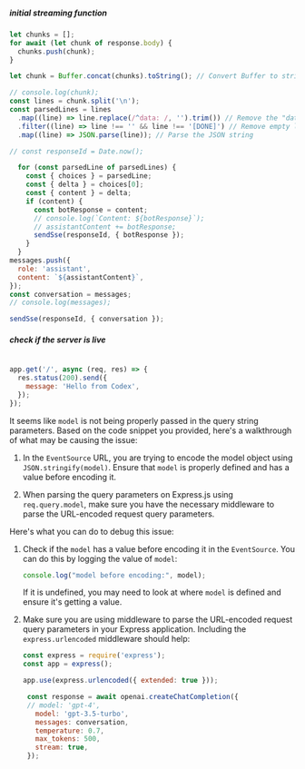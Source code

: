 ##### initial streaming function
```js
let chunks = [];
for await (let chunk of response.body) {
  chunks.push(chunk);
}

let chunk = Buffer.concat(chunks).toString(); // Convert Buffer to string

// console.log(chunk);
const lines = chunk.split('\n');
const parsedLines = lines
  .map((line) => line.replace(/^data: /, '').trim()) // Remove the "data: " prefix
  .filter((line) => line !== '' && line !== '[DONE]') // Remove empty lines and "[DONE]"
  .map((line) => JSON.parse(line)); // Parse the JSON string

// const responseId = Date.now();

  for (const parsedLine of parsedLines) {
    const { choices } = parsedLine;
    const { delta } = choices[0];
    const { content } = delta;
    if (content) {
      const botResponse = content;
      // console.log(`Content: ${botResponse}`);
      // assistantContent += botResponse;
      sendSse(responseId, { botResponse });
    }
  }
messages.push({
  role: 'assistant',
  content: `${assistantContent}`,
});
const conversation = messages;
// console.log(messages);

sendSse(responseId, { conversation });
```

##### check if the server is live
```js

app.get('/', async (req, res) => {
  res.status(200).send({
    message: 'Hello from Codex',
  });
});
```

It seems like `model` is not being properly passed in the query string parameters. Based on the code snippet you provided, here's a walkthrough of what may be causing the issue:

1. In the `EventSource` URL, you are trying to encode the model object using `JSON.stringify(model)`. Ensure that `model` is properly defined and has a value before encoding it.

2. When parsing the query parameters on Express.js using `req.query.model`, make sure you have the necessary middleware to parse the URL-encoded request query parameters.

Here's what you can do to debug this issue:

1. Check if the `model` has a value before encoding it in the `EventSource`. You can do this by logging the value of `model`:

   ```javascript
   console.log("model before encoding:", model);
   ```

   If it is undefined, you may need to look at where `model` is defined and ensure it's getting a value.

2. Make sure you are using middleware to parse the URL-encoded request query parameters in your Express application. Including the `express.urlencoded` middleware should help:

   ```javascript
   const express = require('express');
   const app = express();

   app.use(express.urlencoded({ extended: true }));
   ```

   ```js
    const response = await openai.createChatCompletion({
    // model: 'gpt-4',
      model: 'gpt-3.5-turbo',
      messages: conversation,
      temperature: 0.7,
      max_tokens: 500,
      stream: true,
    });
    ```
